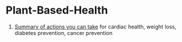 # Plant-Based-Health

1. [Summary of actions you can take]() for cardiac health, weight loss, diabetes prevention, cancer prevention